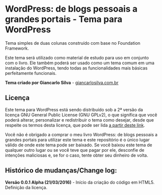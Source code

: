 # WordPress: de blogs pessoais a grandes portais - Tema para WordPress

Tema simples de duas colunas construído com base no Foundation Framework.

Este tema será utilizado como material de estudo para uso em conjunto com o livro. Ele também poderá ser usado como um tema comum em uma instalação do WordPress, tendo todas as funcionalidades mais básicas perfeitamente funcionais.

**Tema criado por Giancarlo Silva** - [giancarlosilva.com.br](http://giancarlosilva.com.br)

## Licença

Este tema para WordPress está sendo distribuído sob a 2ª versão da licença GNU General Public License (GNU GPLv2), o que significa que você poderá alterar, personalizar e redistribuir o tema como desejar, desde que respeite os termos desta licença, que pode ser lida [a partir deste link](https://wordpress.org/about/gpl/).

Você não é obrigado a comprar o meu livro WordPress: de blogs pessoais a grandes portais para utilizar este tema e este repositório é o único lugar válido de onde este tema pode ser baixado. Se você baixou este tema de qualquer outro lugar ou se você teve que pagar por ele, desconfie de intenções maliciosas e, se for o caso, tente obter seu dinheiro de volta. 

## Histórico de mudanças/Change log:

**Versão 0.0.1 Alpha (21/03/2016)** - Início da criação do código em HTML5. Definição da licença.
